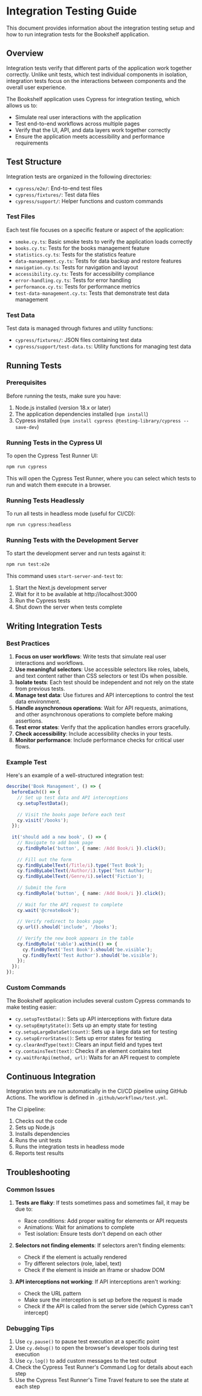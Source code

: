 # Integration Testing Guide

This document provides information about the integration testing setup and how to run integration tests for the Bookshelf application.

## Overview

Integration tests verify that different parts of the application work together correctly. Unlike unit tests, which test individual components in isolation, integration tests focus on the interactions between components and the overall user experience.

The Bookshelf application uses Cypress for integration testing, which allows us to:

- Simulate real user interactions with the application
- Test end-to-end workflows across multiple pages
- Verify that the UI, API, and data layers work together correctly
- Ensure the application meets accessibility and performance requirements

## Test Structure

Integration tests are organized in the following directories:

- `cypress/e2e/`: End-to-end test files
- `cypress/fixtures/`: Test data files
- `cypress/support/`: Helper functions and custom commands

### Test Files

Each test file focuses on a specific feature or aspect of the application:

- `smoke.cy.ts`: Basic smoke tests to verify the application loads correctly
- `books.cy.ts`: Tests for the books management feature
- `statistics.cy.ts`: Tests for the statistics feature
- `data-management.cy.ts`: Tests for data backup and restore features
- `navigation.cy.ts`: Tests for navigation and layout
- `accessibility.cy.ts`: Tests for accessibility compliance
- `error-handling.cy.ts`: Tests for error handling
- `performance.cy.ts`: Tests for performance metrics
- `test-data-management.cy.ts`: Tests that demonstrate test data management

### Test Data

Test data is managed through fixtures and utility functions:

- `cypress/fixtures/`: JSON files containing test data
- `cypress/support/test-data.ts`: Utility functions for managing test data

## Running Tests

### Prerequisites

Before running the tests, make sure you have:

1. Node.js installed (version 18.x or later)
2. The application dependencies installed (`npm install`)
3. Cypress installed (`npm install cypress @testing-library/cypress --save-dev`)

### Running Tests in the Cypress UI

To open the Cypress Test Runner UI:

```bash
npm run cypress
```

This will open the Cypress Test Runner, where you can select which tests to run and watch them execute in a browser.

### Running Tests Headlessly

To run all tests in headless mode (useful for CI/CD):

```bash
npm run cypress:headless
```

### Running Tests with the Development Server

To start the development server and run tests against it:

```bash
npm run test:e2e
```

This command uses `start-server-and-test` to:
1. Start the Next.js development server
2. Wait for it to be available at http://localhost:3000
3. Run the Cypress tests
4. Shut down the server when tests complete

## Writing Integration Tests

### Best Practices

1. **Focus on user workflows**: Write tests that simulate real user interactions and workflows.
2. **Use meaningful selectors**: Use accessible selectors like roles, labels, and text content rather than CSS selectors or test IDs when possible.
3. **Isolate tests**: Each test should be independent and not rely on the state from previous tests.
4. **Manage test data**: Use fixtures and API interceptions to control the test data environment.
5. **Handle asynchronous operations**: Wait for API requests, animations, and other asynchronous operations to complete before making assertions.
6. **Test error states**: Verify that the application handles errors gracefully.
7. **Check accessibility**: Include accessibility checks in your tests.
8. **Monitor performance**: Include performance checks for critical user flows.

### Example Test

Here's an example of a well-structured integration test:

```typescript
describe('Book Management', () => {
  beforeEach(() => {
    // Set up test data and API interceptions
    cy.setupTestData();
    
    // Visit the books page before each test
    cy.visit('/books');
  });
  
  it('should add a new book', () => {
    // Navigate to add book page
    cy.findByRole('button', { name: /Add Book/i }).click();
    
    // Fill out the form
    cy.findByLabelText(/Title/i).type('Test Book');
    cy.findByLabelText(/Author/i).type('Test Author');
    cy.findByLabelText(/Genre/i).select('Fiction');
    
    // Submit the form
    cy.findByRole('button', { name: /Add Book/i }).click();
    
    // Wait for the API request to complete
    cy.wait('@createBook');
    
    // Verify redirect to books page
    cy.url().should('include', '/books');
    
    // Verify the new book appears in the table
    cy.findByRole('table').within(() => {
      cy.findByText('Test Book').should('be.visible');
      cy.findByText('Test Author').should('be.visible');
    });
  });
});
```

### Custom Commands

The Bookshelf application includes several custom Cypress commands to make testing easier:

- `cy.setupTestData()`: Sets up API interceptions with fixture data
- `cy.setupEmptyState()`: Sets up an empty state for testing
- `cy.setupLargeDataSet(count)`: Sets up a large data set for testing
- `cy.setupErrorStates()`: Sets up error states for testing
- `cy.clearAndType(text)`: Clears an input field and types text
- `cy.containsText(text)`: Checks if an element contains text
- `cy.waitForApi(method, url)`: Waits for an API request to complete

## Continuous Integration

Integration tests are run automatically in the CI/CD pipeline using GitHub Actions. The workflow is defined in `.github/workflows/test.yml`.

The CI pipeline:

1. Checks out the code
2. Sets up Node.js
3. Installs dependencies
4. Runs the unit tests
5. Runs the integration tests in headless mode
6. Reports test results

## Troubleshooting

### Common Issues

1. **Tests are flaky**: If tests sometimes pass and sometimes fail, it may be due to:
   - Race conditions: Add proper waiting for elements or API requests
   - Animations: Wait for animations to complete
   - Test isolation: Ensure tests don't depend on each other

2. **Selectors not finding elements**: If selectors aren't finding elements:
   - Check if the element is actually rendered
   - Try different selectors (role, label, text)
   - Check if the element is inside an iframe or shadow DOM

3. **API interceptions not working**: If API interceptions aren't working:
   - Check the URL pattern
   - Make sure the interception is set up before the request is made
   - Check if the API is called from the server side (which Cypress can't intercept)

### Debugging Tips

1. Use `cy.pause()` to pause test execution at a specific point
2. Use `cy.debug()` to open the browser's developer tools during test execution
3. Use `cy.log()` to add custom messages to the test output
4. Check the Cypress Test Runner's Command Log for details about each step
5. Use the Cypress Test Runner's Time Travel feature to see the state at each step
